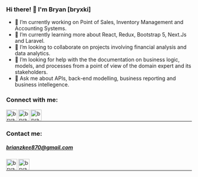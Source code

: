 ### Hi there! 👋 I'm Bryan [bryxki]

- 🔭 I’m currently working on Point of Sales, Inventory Management and Accounting Systems.
- 🌱 I’m currently learning more about React, Redux, Bootstrap 5, Next.Js and Laravel.
- 👯 I’m looking to collaborate on projects involving financial analysis and data analytics.
- 🤔 I’m looking for help with the the documentation on business logic, models, and processes from a point of view of the domain expert and its stakeholders.
- 💬 Ask me about APIs, back-end modelling, business reporting and business intellegence.

### Connect with me: 

[<img align="left" alt="bryan facebook" width="30px" src="https://img.icons8.com/fluent/50/000000/facebook-new.png"/>](https://www.facebook.com/bryxki/)
[<img align="left" alt="bryan linkedin" width="30px" src="https://img.icons8.com/color/50/000000/linkedin.png"/>](https://www.linkedin.com/in/bryan-babon-31813190/)
[<img align="left" alt="bryan instagram" width="30px" src="https://img.icons8.com/fluent/50/000000/instagram-new.png"/>](https://www.instagram.com/bryxki/)

<br/>

---

### Contact me:
##### [brianzkee870@gmail.com](mailto:brianzkee870@gmail.com)
[<img align="left" alt="bryan gmail" width="30px" src="https://img.icons8.com/color/48/000000/gmail--v2.png"/>](mailto:brianzkee870@gmail.com)
[<img align="left" alt="bryan messenger" width="30px" src="https://img.icons8.com/fluent/50/000000/facebook-messenger--v2.png"/>](https://www.messenger.com/t/1705179259767645)

<br/>

---

